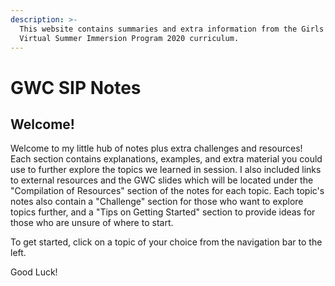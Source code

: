 ```yaml
---
description: >-
  This website contains summaries and extra information from the Girls Who Code
  Virtual Summer Immersion Program 2020 curriculum.
---
```


# GWC SIP Notes

## Welcome!

Welcome to my little hub of notes plus extra challenges and resources! Each section contains explanations, examples, and extra material you could use to further explore the topics we learned in session. I also included links to external resources and the GWC slides which will be located under the "Compilation of Resources" section of the notes for each topic. Each topic's notes also contain a "Challenge" section for those who want to explore topics further, and a "Tips on Getting Started" section to provide ideas for those who are unsure of where to start.

To get started, click on a topic of your choice from the navigation bar to the left.

Good Luck!



